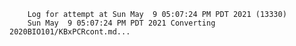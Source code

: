         Log for attempt at Sun May  9 05:07:24 PM PDT 2021 (13330)
        Sun May  9 05:07:24 PM PDT 2021 Converting 2020BIO101/KBxPCRcont.md...
